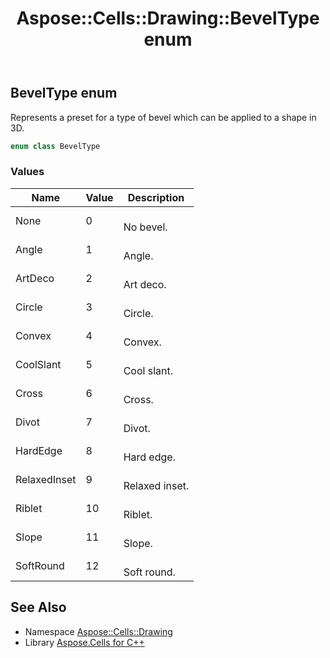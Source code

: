 ﻿---
title: Aspose::Cells::Drawing::BevelType enum
linktitle: BevelType
second_title: Aspose.Cells for C++ API Reference
description: 'Aspose::Cells::Drawing::BevelType enum. Represents a preset for a type of bevel which can be applied to a shape in 3D in C++.'
type: docs
weight: 7800
url: /cpp/aspose.cells.drawing/beveltype/
---
## BevelType enum


Represents a preset for a type of bevel which can be applied to a shape in 3D.

```cpp
enum class BevelType
```

### Values

| Name | Value | Description |
| --- | --- | --- |
| None | 0 | <br>No bevel. |
| Angle | 1 | <br>Angle. |
| ArtDeco | 2 | <br>Art deco. |
| Circle | 3 | <br>Circle. |
| Convex | 4 | <br>Convex. |
| CoolSlant | 5 | <br>Cool slant. |
| Cross | 6 | <br>Cross. |
| Divot | 7 | <br>Divot. |
| HardEdge | 8 | <br>Hard edge. |
| RelaxedInset | 9 | <br>Relaxed inset. |
| Riblet | 10 | <br>Riblet. |
| Slope | 11 | <br>Slope. |
| SoftRound | 12 | <br>Soft round. |

## See Also

* Namespace [Aspose::Cells::Drawing](../)
* Library [Aspose.Cells for C++](../../)
